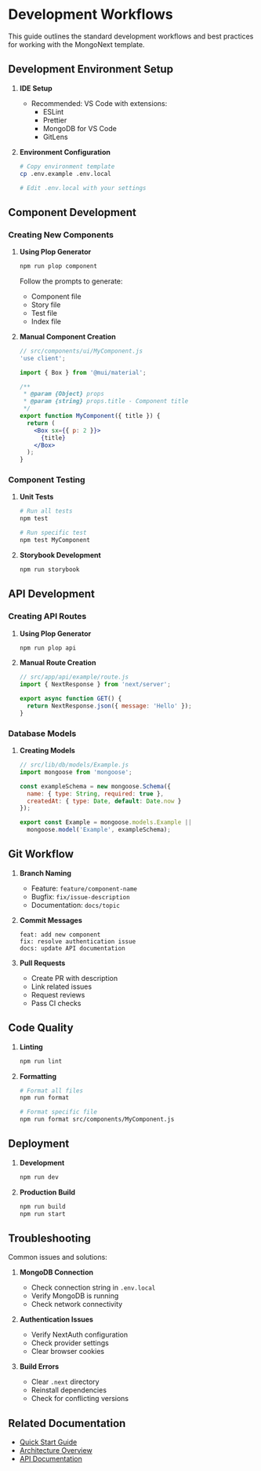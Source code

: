 # Development Workflows

This guide outlines the standard development workflows and best practices for working with the MongoNext template.

## Development Environment Setup

1. **IDE Setup**
   - Recommended: VS Code with extensions:
     - ESLint
     - Prettier
     - MongoDB for VS Code
     - GitLens

2. **Environment Configuration**
   ```bash
   # Copy environment template
   cp .env.example .env.local
   
   # Edit .env.local with your settings
   ```

## Component Development

### Creating New Components

1. **Using Plop Generator**
   ```bash
   npm run plop component
   ```
   Follow the prompts to generate:
   - Component file
   - Story file
   - Test file
   - Index file

2. **Manual Component Creation**
   ```jsx
   // src/components/ui/MyComponent.js
   'use client';
   
   import { Box } from '@mui/material';
   
   /**
    * @param {Object} props
    * @param {string} props.title - Component title
    */
   export function MyComponent({ title }) {
     return (
       <Box sx={{ p: 2 }}>
         {title}
       </Box>
     );
   }
   ```

### Component Testing

1. **Unit Tests**
   ```bash
   # Run all tests
   npm test
   
   # Run specific test
   npm test MyComponent
   ```

2. **Storybook Development**
   ```bash
   npm run storybook
   ```

## API Development

### Creating API Routes

1. **Using Plop Generator**
   ```bash
   npm run plop api
   ```

2. **Manual Route Creation**
   ```javascript
   // src/app/api/example/route.js
   import { NextResponse } from 'next/server';
   
   export async function GET() {
     return NextResponse.json({ message: 'Hello' });
   }
   ```

### Database Models

1. **Creating Models**
   ```javascript
   // src/lib/db/models/Example.js
   import mongoose from 'mongoose';
   
   const exampleSchema = new mongoose.Schema({
     name: { type: String, required: true },
     createdAt: { type: Date, default: Date.now }
   });
   
   export const Example = mongoose.models.Example || 
     mongoose.model('Example', exampleSchema);
   ```

## Git Workflow

1. **Branch Naming**
   - Feature: `feature/component-name`
   - Bugfix: `fix/issue-description`
   - Documentation: `docs/topic`

2. **Commit Messages**
   ```
   feat: add new component
   fix: resolve authentication issue
   docs: update API documentation
   ```

3. **Pull Requests**
   - Create PR with description
   - Link related issues
   - Request reviews
   - Pass CI checks

## Code Quality

1. **Linting**
   ```bash
   npm run lint
   ```

2. **Formatting**
   ```bash
   # Format all files
   npm run format
   
   # Format specific file
   npm run format src/components/MyComponent.js
   ```

## Deployment

1. **Development**
   ```bash
   npm run dev
   ```

2. **Production Build**
   ```bash
   npm run build
   npm run start
   ```

## Troubleshooting

Common issues and solutions:

1. **MongoDB Connection**
   - Check connection string in `.env.local`
   - Verify MongoDB is running
   - Check network connectivity

2. **Authentication Issues**
   - Verify NextAuth configuration
   - Check provider settings
   - Clear browser cookies

3. **Build Errors**
   - Clear `.next` directory
   - Reinstall dependencies
   - Check for conflicting versions

## Related Documentation

- [Quick Start Guide](../getting-started/quickstart.md)
- [Architecture Overview](../architecture/overview.md)
- [API Documentation](../api/overview.md) 